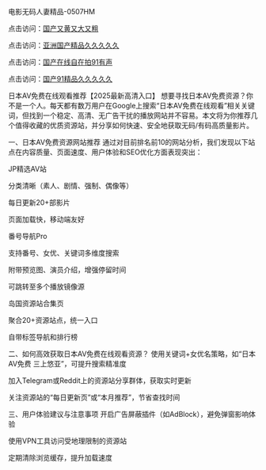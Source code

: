 电影无码人妻精品-0507HM


点击访问：<a href="https://bered.pages.dev/">国产又黄又大又粗</a>

点击访问：<a href="https://rtj-3zo.pages.dev/">亚洲国产精品久久久久久</a>

点击访问：<a href="https://vassv.pages.dev/">国产在线自在拍91有声</a>

点击访问：<a href="https://https://vassv.pages.dev/">国产91精品久久久久久</a>

日本AV免费在线观看推荐【2025最新高清入口】
想要寻找日本AV免费资源？你不是一个人。每天都有数万用户在Google上搜索“日本AV免费在线观看”相关关键词，但找到一个稳定、高清、无广告干扰的播放网站并不容易。本文将为你推荐几个值得收藏的优质资源站，并分享如何快速、安全地获取无码/有码高质量影片。

一、日本AV免费资源网站推荐
通过对目前排名前10的网站分析，我们发现以下站点在内容质量、页面速度、用户体验和SEO优化方面表现突出：

JP精选AV站

分类清晰（素人、剧情、强制、偶像等）

每日更新20+部影片

页面加载快，移动端友好

番号导航Pro

支持番号、女优、关键词多维度搜索

附带预览图、演员介绍，增强停留时间

可跳转至多个播放镜像源

岛国资源站合集页

聚合20+资源站点，统一入口

自带标签导航和排行榜

二、如何高效获取日本AV免费在线观看资源？
使用关键词+女优名策略，如“日本AV免费 三上悠亚”，可提升搜索精准度

加入Telegram或Reddit上的资源站分享群体，获取实时更新

关注资源站的“每日更新页”或“本月推荐”，节省查找时间

三、用户体验建议与注意事项
开启广告屏蔽插件（如AdBlock），避免弹窗影响体验

使用VPN工具访问受地理限制的资源站

定期清除浏览缓存，提升加载速度


<span style="display:none;">[Canonical link](）</span>
